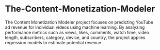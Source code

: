 # The-Content-Monetization-Modeler
The Content Monetization Modeler project focuses on predicting YouTube ad revenue for individual videos using machine learning. By analyzing performance metrics such as views, likes, comments, watch time, video length, subscribers, category, device, and country, the project applies regression models to estimate potential revenue.
